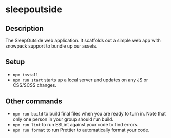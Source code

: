 # sleepoutside

## Description

The SleepOutside web application. It scaffolds out a simple web app with snowpack support to bundle up our assets.

## Setup

- `npm install`
- `npm run start` starts up a local server and updates on any JS or CSS/SCSS changes.

## Other commands

- `npm run build` to build final files when you are ready to turn in. Note that only one person in your group should run build.
- `npm run lint` to run ESLint against your code to find errors.
- `npm run format` to run Prettier to automatically format your code.
